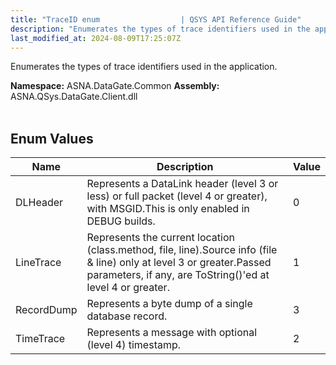```yaml
---
title: "TraceID enum                  | QSYS API Reference Guide"
description: "Enumerates the types of trace identifiers used in the application. "
last_modified_at: 2024-08-09T17:25:07Z
---
```


Enumerates the types of trace identifiers used in the application.

**Namespace:** ASNA.DataGate.Common
**Assembly:** ASNA.QSys.DataGate.Client.dll
<br>
<br>

## Enum Values

| Name | Description | Value
| --- | --- | --- 
| DLHeader | Represents a DataLink header (level 3 or less) or full packet (level 4 or greater), with MSGID.This is only enabled in DEBUG builds. | 0 |
| LineTrace | Represents the current location (class.method, file, line).Source info (file & line) only at level 3 or greater.Passed parameters, if any, are ToString()'ed at level 4 or greater. | 1 |
| RecordDump | Represents a byte dump of a single database record. | 3 |
| TimeTrace | Represents a message with optional (level 4) timestamp. | 2 |

